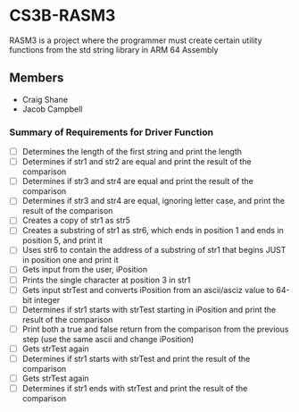 # CS3B-RASM3
RASM3 is a project where the programmer must create certain utility functions from the std string library in ARM 64 Assembly

## Members
- Craig Shane
- Jacob Campbell

### Summary of Requirements for Driver Function
- [ ] Determines the length of the first string and print the length
- [ ] Determines if str1 and str2 are equal and print the result of the comparison
- [ ] Determines if str3 and str4 are equal and print the result of the comparison
- [ ] Determines if str3 and str4 are equal, ignoring letter case, and print the result of the comparison
- [ ] Creates a copy of str1 as str5
- [ ] Creates a substring of str1 as str6, which ends in position 1 and ends in position 5, and print it
- [ ] Uses str6 to contain the address of a substring of str1 that begins JUST in position one and print it
- [ ] Gets input from the user, iPosition
- [ ] Prints the single character at position 3 in str1
- [ ] Gets input strTest and converts iPosition from an ascii/asciz value to 64-bit integer
- [ ] Determines if str1 starts with strTest starting in iPosition and print the result of the comparison
- [ ] Print both a true and false return from the comparison from the previous step (use the same ascii and change iPosition)
- [ ] Gets strTest again
- [ ] Determines if str1 starts with strTest and print the result of the comparison
- [ ] Gets strTest again
- [ ] Determines if str1 ends with strTest and print the result of the comparison
